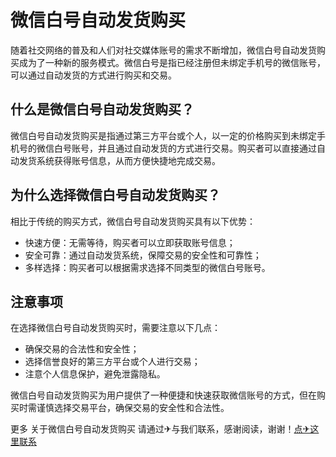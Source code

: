 # 微信白号自动发货购买

随着社交网络的普及和人们对社交媒体账号的需求不断增加，微信白号自动发货购买成为了一种新的服务模式。微信白号是指已经注册但未绑定手机号的微信账号，可以通过自动发货的方式进行购买和交易。

## 什么是微信白号自动发货购买？

微信白号自动发货购买是指通过第三方平台或个人，以一定的价格购买到未绑定手机号的微信白号账号，并且通过自动发货的方式进行交易。购买者可以直接通过自动发货系统获得账号信息，从而方便快捷地完成交易。

## 为什么选择微信白号自动发货购买？

相比于传统的购买方式，微信白号自动发货购买具有以下优势：
- 快速方便：无需等待，购买者可以立即获取账号信息；
- 安全可靠：通过自动发货系统，保障交易的安全性和可靠性；
- 多样选择：购买者可以根据需求选择不同类型的微信白号账号。

## 注意事项

在选择微信白号自动发货购买时，需要注意以下几点：
- 确保交易的合法性和安全性；
- 选择信誉良好的第三方平台或个人进行交易；
- 注意个人信息保护，避免泄露隐私。

微信白号自动发货购买为用户提供了一种便捷和快速获取微信账号的方式，但在购买时需谨慎选择交易平台，确保交易的安全性和合法性。

更多 关于微信白号自动发货购买 请通过✈与我们联系，感谢阅读，谢谢！[点✈这里联系](https://gg.k02.cc)